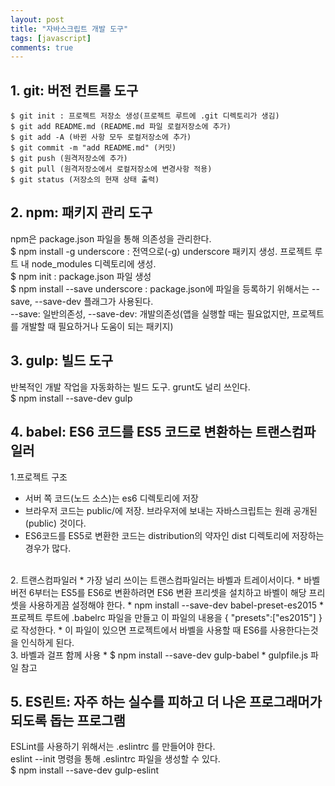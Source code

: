```yaml
---
layout: post
title: "자바스크립트 개발 도구"
tags: [javascript]
comments: true
---
```


## 1. git: 버전 컨트롤 도구
```
$ git init : 프로젝트 저장소 생성(프로젝트 루트에 .git 디렉토리가 생김)
$ git add README.md (README.md 파일 로컬저장소에 추가) 
$ git add -A (바뀐 사항 모두 로컬저장소에 추가)
$ git commit -m "add README.md" (커밋) 
$ git push (원격저장소에 추가) 
$ git pull (원격저장소에서 로컬저장소에 변경사항 적용)
$ git status (저장소의 현재 상태 출력) 
```

## 2. npm: 패키지 관리 도구
npm은 package.json 파일을 통해 의존성을 관리한다. <br/>
$ npm install -g underscore : 전역으로(-g) underscore 패키지 생성. 프로젝트 루트 내 node_modules 디렉토리에 생성. <br/>
$ npm init : package.json 파일 생성 <br/>
$ npm install --save underscore : package.json에 파일을 등록하기 위해서는 --save, --save-dev 플래그가 사용된다. <br/>
--save: 일반의존성, --save-dev: 개발의존성(앱을 실행할 때는 필요없지만, 프로젝트를 개발할 때 필요하거나 도움이 되는 패키지) <br/>


## 3. gulp: 빌드 도구
반복적인 개발 작업을 자동화하는 빌드 도구. grunt도 널리 쓰인다. <br/>
$ npm install --save-dev gulp <br/>


## 4. babel: ES6 코드를 ES5 코드로 변환하는 트랜스컴파일러
1.프로젝트 구조
  * 서버 쪽 코드(노드 소스)는 es6 디렉토리에 저장 
  * 브라우저 코드는 public/에 저장. 브라우저에 보내는 자바스크립트는 원래 공개된(public) 것이다.
  * ES6코드를 ES5로 변환한 코드는 distribution의 약자인 dist 디렉토리에 저장하는 경우가 많다.
  <br/>
2. 트랜스컴파일러
  * 가장 널리 쓰이는 트랜스컴파일러는 바벨과 트레이서이다.
  * 바벨 버전 6부터는 ES5를 ES6로 변환하려면 ES6 변환 프리셋을 설치하고 바벨이 해당 프리셋을 사용하게끔 설정해야 한다.
  * npm install --save-dev babel-preset-es2015
  * 프로젝트 루트에 .babelrc 파일을 만들고 이 파일의 내용을 { "presets":["es2015"] }로 작성한다.
  * 이 파일이 있으면 프로젝트에서 바벨을 사용할 때 ES6를 사용한다는것을 인식하게 된다.
  <br/>
3. 바벨과 걸프 함께 사용
  * $ npm install --save-dev gulp-babel
  * gulpfile.js 파일 참고

## 5. ES린트: 자주 하는 실수를 피하고 더 나은 프로그래머가 되도록 돕는 프로그램
ESLint를 사용하기 위해서는 .eslintrc 를 만들어야 한다. <br/>
eslint --init 명령을 통해 .eslintrc 파일을 생성할 수 있다. <br/>
$ npm install --save-dev gulp-eslint 